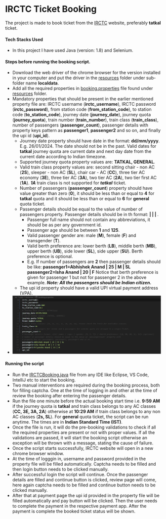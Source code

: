 # IRCTC Ticket Booking
The project is made to book ticket from the [IRCTC](https://www.irctc.co.in) website, preferably **tatkal** ticket.

#### Tech Stacks Used
- In this project I have used Java (version: 1.8) and Selenium.

#### Steps before running the booking script.
- Download the web driver of the chrome browser for the version installed in your computer and put the driver in the [resources](src/main/resources) folder under sub-folder name **localdata**.
- Add all the required properties in [booking.properties](src/main/resources/booking.properties) file found under [resources](src/main/resources) folder.
- Mandatory properties that should be present in the earlier mentioned property file are: IRCTC username (**irctc_username**), IRCTC password (**irctc_password**), from station code (**from_station_code**), to station code (**to_station_code**), journey date (**journey_date**), journey quota (**journey_quota**), train number (**train_number**), train class (**train_class**), number of passengers (**passenger_count**), passenger details with property keys pattern as **passenger1**, **passenger2** and so on, and finally the upi id (**upi_id**).
    - Journey date property should have date in the format: **dd/mm/yyyy**. E.g. 26/01/2024. The date should not be in the past. Valid dates for  **tatkal** journey quota are current date and next day date from the current date according to Indian timezone.
    - Supported journey quota property values are: **TATKAL, GENERAL**.
    - Valid train class property values are: second sitting chair - non AC (**2S**), sleeper - non AC (**SL**), chair car - AC (**CC**), three tier AC economy (**3E**), three tier AC (**3A**), two tier AC (**2A**), two tier first AC (**1A**). **_1A_** train class is not supported for **_tatkal_** ticket.
    - Number of passengers (**passenger_count**) property should have value greater than zero (**0**), it should be less than or equal to **4** for **tatkal** quota and it should be less than or equal to **6** for **general** quota ticket.
    - Passenger details should be equal to the value of number of passengers property. Passenger details should be in th format: **<full name> | <age> | <gender> | <berth preference>**. 
        - Passenger full name should not contain any abbreviations, it should be as per any government id. 
        - Passenger age should be between **1** and **125**. 
        - Valid passenger gender are: male (**M**), female (**F**) and transgender (**T**). 
        - Valid berth preference are: lower berth (**LB**), middle berth (**MB**), upper berth (**UB**), side lower (**SL**), side upper (**SU**). Berth preference is optional.
        - E.g. If number of passengers are **2** then passenger details should be like:
        **passenger1=Abhishek Anand | 25 | M | SL**
        **passenger2=Isha Anand | 20 | F**
        Notice that berth preference is given for passenger 1 but not for passenger 2 in the above example.
        **_Note: All the passengers should be Indian citizen._**
    - The upi id property should have a valid UPI virtual payment address (VPA).
- ![Sample image of booking.properties file](booking_properties_image.png)

#### Running the script
- Run the [IRCTCBooking.java](src/main/java/com/example/abhik26/irctc_booking/IRCTCBooking.java) file from any IDE like Eclipse, VS Code, IntelliJ etc to start the booking.
- Two manual interventions are required during the booking process, both for filling captcha. One at the time of logging in and other at the time of review the booking after entering the passenger details.
- Run the file one minute before the actual booking start time i.e. **9:59 AM** if the journey quota is **tatkal** and train class belongs to any AC classes (**CC, 3E, 3A, 2A**) otherwise at **10:29 AM** if train class belongs to any non AC classes (**2s, SL**). For **general** quota ticket, the script can be run anytime. The times are in **Indian Standard Time (IST)**.
- Once the file is run, it will do the pre-booking validations to check if all the required properties are present or not with proper values. If all the validations are passed, it will start the booking script otherwise an exception will be thrown with a message, stating the cause of failure.
- Once the script starts successfully, IRCTC website will open in a new chrome browser window.
- At the time of logggin in, username and password provided in the property file will be filled automatically. Captcha needs to be filled and then login button needs to be clicked manually.
- After successful login the script will continue. Once the passenger details are filled and continue button is clicked, review page will come, here again captcha needs to be filled and continue button needs to be clicked manually.
- After that at payment page the upi id provided in the property file will be filled automatically and pay button will be clicked. Then the user needs to complete the payment in the respective payment app. After the payment is complete the booked ticket status will be shown.
